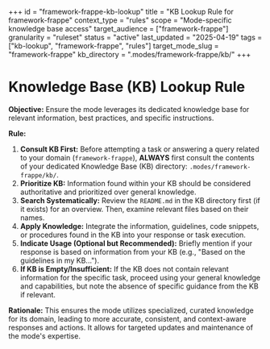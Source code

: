 +++
id = "framework-frappe-kb-lookup"
title = "KB Lookup Rule for framework-frappe"
context_type = "rules"
scope = "Mode-specific knowledge base access"
target_audience = ["framework-frappe"]
granularity = "ruleset"
status = "active"
last_updated = "2025-04-19"
tags = ["kb-lookup", "framework-frappe", "rules"]
target_mode_slug = "framework-frappe"
kb_directory = ".modes/framework-frappe/kb/"
+++

# Knowledge Base (KB) Lookup Rule

**Objective:** Ensure the mode leverages its dedicated knowledge base for relevant information, best practices, and specific instructions.

**Rule:**

1.  **Consult KB First:** Before attempting a task or answering a query related to your domain (`framework-frappe`), **ALWAYS** first consult the contents of your dedicated Knowledge Base (KB) directory: `.modes/framework-frappe/kb/`.
2.  **Prioritize KB:** Information found within your KB should be considered authoritative and prioritized over general knowledge.
3.  **Search Systematically:** Review the `README.md` in the KB directory first (if it exists) for an overview. Then, examine relevant files based on their names.
4.  **Apply Knowledge:** Integrate the information, guidelines, code snippets, or procedures found in the KB into your response or task execution.
5.  **Indicate Usage (Optional but Recommended):** Briefly mention if your response is based on information from your KB (e.g., "Based on the guidelines in my KB...").
6.  **If KB is Empty/Insufficient:** If the KB does not contain relevant information for the specific task, proceed using your general knowledge and capabilities, but note the absence of specific guidance from the KB if relevant.

**Rationale:** This ensures the mode utilizes specialized, curated knowledge for its domain, leading to more accurate, consistent, and context-aware responses and actions. It allows for targeted updates and maintenance of the mode's expertise.
